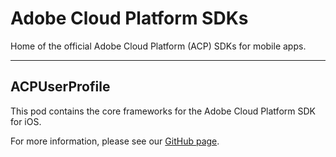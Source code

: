 # Adobe Cloud Platform SDKs
Home of the official Adobe Cloud Platform (ACP) SDKs for mobile apps.

<hr>

## ACPUserProfile

This pod contains the core frameworks for the Adobe Cloud Platform SDK for iOS.

For more information, please see our [GitHub page](https://github.com/Adobe-Marketing-Cloud/acp-sdks).


